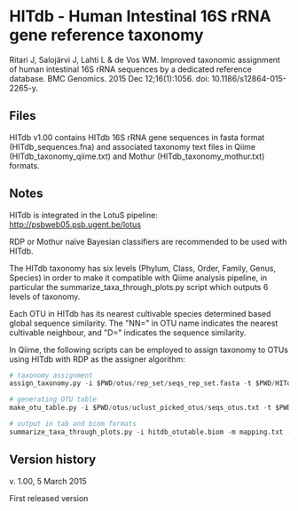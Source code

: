 HITdb - Human Intestinal 16S rRNA gene reference taxonomy 
=========================================================

Ritari J, Salojärvi J, Lahti L & de Vos WM. Improved taxonomic assignment of human intestinal 16S rRNA sequences by a dedicated reference database. BMC Genomics. 2015 Dec 12;16(1):1056. doi: 10.1186/s12864-015-2265-y.


## Files 

HITdb v1.00 contains HITdb 16S rRNA gene sequences in fasta format (HITdb_sequences.fna) and associated taxonomy text files in Qiime (HITdb_taxonomy_qiime.txt) and Mothur (HITdb_taxonomy_mothur.txt) formats.


## Notes

HITdb is integrated in the LotuS pipeline: http://psbweb05.psb.ugent.be/lotus

RDP or Mothur naïve Bayesian classifiers are recommended to be used with HITdb.

The HITdb taxonomy has six levels (Phylum, Class, Order, Family, Genus, Species) in order to make it compatible with Qiime analysis pipeline, in particular the summarize_taxa_through_plots.py script which outputs 6 levels of taxonomy.

Each OTU in HITdb has its nearest cultivable species determined based global sequence similarity. The "NN=" in OTU name indicates the nearest cultivable neighbour, and "D=" indicates the sequence similarity. 

In Qiime, the following scripts can be employed to assign taxonomy to OTUs using HITdb with RDP as the assigner algorithm:

``` python
# taxonomy assignment
assign_taxonomy.py -i $PWD/otus/rep_set/seqs_rep_set.fasta -t $PWD/HITdb_taxonomy_qiime.txt -r $PWD/HITdb_sequences.fna -m rdp -o hitdb_taxonomy

# generating OTU table
make_otu_table.py -i $PWD/otus/uclust_picked_otus/seqs_otus.txt -t $PWD/hitdb_taxonomy/seqs_rep_set_tax_assignments.txt -o hitdb_otutable.biom

# output in tab and biom formats
summarize_taxa_through_plots.py -i hitdb_otutable.biom -m mapping.txt -o hitdb_taxa_summary
```

## Version history

v. 1.00, 5 March 2015

First released version
